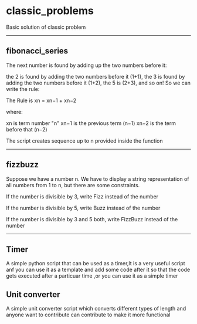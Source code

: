 
# classic_problems
Basic solution of classic problem 

<hr /> 


## fibonacci_series
The next number is found by adding up the two numbers before it:

the 2 is found by adding the two numbers before it (1+1),
the 3 is found by adding the two numbers before it (1+2),
the 5 is (2+3),
and so on!
So we can write the rule:

The Rule is xn = xn−1 + xn−2

where:

xn is term number "n"
xn−1 is the previous term (n−1)
xn−2 is the term before that (n−2)

The script creates sequence up to n provided inside the function
 <hr /> 

## fizzbuzz
Suppose we have a number n. We have to display a string representation of all numbers from 1 to n, but there are some constraints.

If the number is divisible by 3, write Fizz instead of the number

If the number is divisible by 5, write Buzz instead of the number

If the number is divisible by 3 and 5 both, write FizzBuzz instead of the number
<hr/>

## Timer
A simple python script that can be used as a timer,It is a very useful script anf you can use it as a template and add some code after it so that the code
gets executed after a particuar time ,or you can use it as a simple timer

## Unit converter
A simple unit converter script which converts different types of length and anyone want to contribute can contribute to make it more functional

